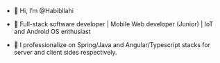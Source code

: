 - 👋 Hi, I’m @Habibllahi
- 👀 Full-stack software developer | Mobile Web developer (Junior) | IoT and Android OS enthusiast

- 💞️ I professionalize on Spring/Java and Angular/Typescript stacks for server and client sides respectively.

<!---
Habibllahi/Habibllahi is a ✨ special ✨ repository because its `README.md` (this file) appears on your GitHub proYou can click the Preview link to take a look at your changes.
--->
